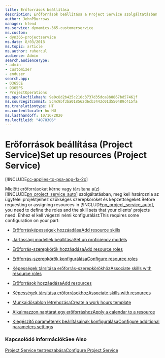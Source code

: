 ```yaml
---
title: Erőforrások beállítása
description: Erőforrások beállítása a Project Service szolgáltatásban
author: JohnPBurrows
manager: kfend
ms.service: dynamics-365-customerservice
ms.custom:
- dyn365-projectservice
ms.date: 8/03/2018
ms.topic: article
ms.author: ruhercul
audience: Admin
search.audienceType:
- admin
- customizer
- enduser
search.app:
- D365CE
- D365PS
- ProjectOperations
ms.openlocfilehash: 9e0c8d2b425c210c3737d35dca8b8867bd57461f
ms.sourcegitcommit: 5c4c9bf3ba018562d6cb3443c01d550489c415fa
ms.translationtype: HT
ms.contentlocale: hu-HU
ms.lasthandoff: 10/16/2020
ms.locfileid: "4078306"
---
```

# <a name="set-up-resources-project-service"></a><span data-ttu-id="8788f-103">Erőforrások beállítása (Project Service)</span><span class="sxs-lookup"><span data-stu-id="8788f-103">Set up resources (Project Service)</span></span>

[!INCLUDE[cc-applies-to-psa-app-1x-2x](../includes/cc-applies-to-psa-app-1x-2x.md)]

<span data-ttu-id="8788f-104">Mielőtt erőforrásokat kérne vagy társítana a(z) [!INCLUDE[pn_project_service_auto](../includes/pn-project-service-auto.md)] szolgáltatásban, meg kell határoznia az ügyfelei projektjeihez szükséges szerepköröket és képzettségeket.</span><span class="sxs-lookup"><span data-stu-id="8788f-104">Before requesting or assigning resources in [!INCLUDE[pn_project_service_auto](../includes/pn-project-service-auto.md)], you need to define the roles and the skill sets that your clients’ projects need.</span></span> <span data-ttu-id="8788f-105">Ehhez el kell végezni némi konfigurálást:</span><span class="sxs-lookup"><span data-stu-id="8788f-105">This requires some configuration on your part:</span></span>  
  
-   [<span data-ttu-id="8788f-106">Erőforrásképességek hozzáadása</span><span class="sxs-lookup"><span data-stu-id="8788f-106">Add resource skills</span></span>](../psa/add-resource-skills.md)  
  
-   [<span data-ttu-id="8788f-107">Jártassági modellek beállítása</span><span class="sxs-lookup"><span data-stu-id="8788f-107">Set up proficiency models</span></span>](../psa/set-up-proficiency-models.md)  
  
-   [<span data-ttu-id="8788f-108">Erőforrás-szerepkörök hozzáadása</span><span class="sxs-lookup"><span data-stu-id="8788f-108">Add resource roles</span></span>](../psa/add-resource-roles.md)  
  
-   [<span data-ttu-id="8788f-109">Erőforrás-szerepkörök konfigurálása</span><span class="sxs-lookup"><span data-stu-id="8788f-109">Configure resource roles</span></span>](../psa/configure-resource-roles.md)  
  
-   [<span data-ttu-id="8788f-110">Képességek társítása erőforrás-szerepkörökhöz</span><span class="sxs-lookup"><span data-stu-id="8788f-110">Associate skills with resource roles</span></span>](../psa/associate-skills-with-resource-roles.md)  
  
-   [<span data-ttu-id="8788f-111">Erőforrások hozzáadása</span><span class="sxs-lookup"><span data-stu-id="8788f-111">Add resources</span></span>](../psa/add-resources.md)  
  
-   [<span data-ttu-id="8788f-112">Képességek társítása erőforrásokhoz</span><span class="sxs-lookup"><span data-stu-id="8788f-112">Associate skills with resources</span></span>](../psa/associate-skills-with-resources.md)  
  
-   [<span data-ttu-id="8788f-113">Munkaidősablon létrehozása</span><span class="sxs-lookup"><span data-stu-id="8788f-113">Create a work hours template</span></span>](../psa/create-work-hours-template.md)  
  
-   [<span data-ttu-id="8788f-114">Alkalmazzon naptárat egy erőforráshoz</span><span class="sxs-lookup"><span data-stu-id="8788f-114">Apply a calendar to a resource</span></span>](../psa/apply-calendar-resource.md)  
  
-   [<span data-ttu-id="8788f-115">Kiegészítő paraméterek beállításainak konfigurálása</span><span class="sxs-lookup"><span data-stu-id="8788f-115">Configure additional parameters settings</span></span>](../psa/configure-additional-parameters-settings.md)  
  
### <a name="see-also"></a><span data-ttu-id="8788f-116">Kapcsolódó információk</span><span class="sxs-lookup"><span data-stu-id="8788f-116">See Also</span></span>  
 [<span data-ttu-id="8788f-117">Project Service testreszabása</span><span class="sxs-lookup"><span data-stu-id="8788f-117">Configure Project Service</span></span>](../psa/configure.md)
